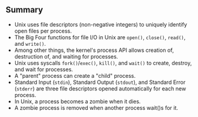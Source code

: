 ## Summary

* Unix uses file descriptors (non-negative integers) to uniquely
  identify open files per process.
* The Big Four functions for file I/O in Unix are `open()`, `close()`,
  `read()`, and `write()`.
* Among other things, the kernel's process API allows creation of,
  destruction of, and waiting for processes.
* Unix uses syscalls `fork()`/`exec()`, `kill()`, and `wait()` to
  create, destroy, and wait for processes.
* A "parent" process can create a "child" process.
* Standard Input (`stdin`), Standard Output (`stdout`), and Standard
  Error (`stderr`) are three file descriptors opened automatically for
  each new process.
* In Unix, a process becomes a zombie when it dies.
* A zombie process is removed when another process wait()s for it.